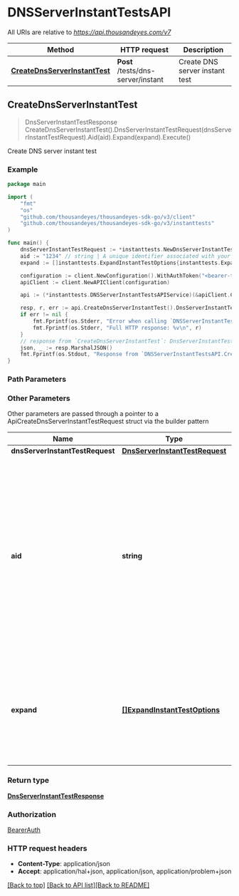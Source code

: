 # DNSServerInstantTestsAPI

All URIs are relative to *https://api.thousandeyes.com/v7*

Method | HTTP request | Description
------------- | ------------- | -------------
[**CreateDnsServerInstantTest**](DNSServerInstantTestsAPI.md#CreateDnsServerInstantTest) | **Post** /tests/dns-server/instant | Create DNS server instant test



## CreateDnsServerInstantTest

> DnsServerInstantTestResponse CreateDnsServerInstantTest().DnsServerInstantTestRequest(dnsServerInstantTestRequest).Aid(aid).Expand(expand).Execute()

Create DNS server instant test



### Example

```go
package main

import (
	"fmt"
	"os"
	"github.com/thousandeyes/thousandeyes-sdk-go/v3/client"
	"github.com/thousandeyes/thousandeyes-sdk-go/v3/instanttests"
)

func main() {
	dnsServerInstantTestRequest := *instanttests.NewDnsServerInstantTestRequest([]string{"DnsServers_example"}, "www.thousandeyes.com", []instanttests.TestAgent{*instanttests.NewTestAgent()}) // DnsServerInstantTestRequest | 
	aid := "1234" // string | A unique identifier associated with your account group. You can retrieve your `AccountGroupId` from the `/account-groups` endpoint. Note that you must be assigned to the target account group. Specifying this parameter without being assigned to the target account group will result in an error response. (optional)
	expand := []instanttests.ExpandInstantTestOptions{instanttests.ExpandInstantTestOptions("agent")} // []ExpandInstantTestOptions | (Optional) Indicates if the test sub-resources should be expanded. Defaults to no expansion. To expand the `agents` sub-resource, use the query `?expand=agent`. (optional)

	configuration := client.NewConfiguration().WithAuthToken("<bearer-token>")
	apiClient := client.NewAPIClient(configuration)

	api := (*instanttests.DNSServerInstantTestsAPIService)(&apiClient.Common)

	resp, r, err := api.CreateDnsServerInstantTest().DnsServerInstantTestRequest(dnsServerInstantTestRequest).Aid(aid).Expand(expand).Execute()
	if err != nil {
		fmt.Fprintf(os.Stderr, "Error when calling `DNSServerInstantTestsAPI.CreateDnsServerInstantTest``: %v\n", err)
		fmt.Fprintf(os.Stderr, "Full HTTP response: %v\n", r)
	}
	// response from `CreateDnsServerInstantTest`: DnsServerInstantTestResponse
	json, _ := resp.MarshalJSON()
	fmt.Fprintf(os.Stdout, "Response from `DNSServerInstantTestsAPI.CreateDnsServerInstantTest`: %v\n", string(json))
}
```

### Path Parameters



### Other Parameters

Other parameters are passed through a pointer to a ApiCreateDnsServerInstantTestRequest struct via the builder pattern


Name | Type | Description  | Notes
------------- | ------------- | ------------- | -------------
 **dnsServerInstantTestRequest** | [**DnsServerInstantTestRequest**](DnsServerInstantTestRequest.md) |  | 
 **aid** | **string** | A unique identifier associated with your account group. You can retrieve your &#x60;AccountGroupId&#x60; from the &#x60;/account-groups&#x60; endpoint. Note that you must be assigned to the target account group. Specifying this parameter without being assigned to the target account group will result in an error response. | 
 **expand** | [**[]ExpandInstantTestOptions**](ExpandInstantTestOptions.md) | (Optional) Indicates if the test sub-resources should be expanded. Defaults to no expansion. To expand the &#x60;agents&#x60; sub-resource, use the query &#x60;?expand&#x3D;agent&#x60;. | 

### Return type

[**DnsServerInstantTestResponse**](DnsServerInstantTestResponse.md)

### Authorization

[BearerAuth](../README.md#BearerAuth)

### HTTP request headers

- **Content-Type**: application/json
- **Accept**: application/hal+json, application/json, application/problem+json

[[Back to top]](#) [[Back to API list]](../README.md#documentation-for-api-endpoints)[[Back to README]](../README.md)

